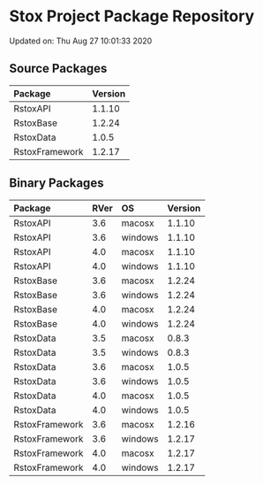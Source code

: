 # Stox Project Package Repository


Updated on: Thu Aug 27 10:01:33 2020
## Source Packages

|Package        |Version |
|:--------------|:-------|
|RstoxAPI       |1.1.10  |
|RstoxBase      |1.2.24  |
|RstoxData      |1.0.5   |
|RstoxFramework |1.2.17  |

## Binary Packages

|Package        |RVer |OS      |Version |
|:--------------|:----|:-------|:-------|
|RstoxAPI       |3.6  |macosx  |1.1.10  |
|RstoxAPI       |3.6  |windows |1.1.10  |
|RstoxAPI       |4.0  |macosx  |1.1.10  |
|RstoxAPI       |4.0  |windows |1.1.10  |
|RstoxBase      |3.6  |macosx  |1.2.24  |
|RstoxBase      |3.6  |windows |1.2.24  |
|RstoxBase      |4.0  |macosx  |1.2.24  |
|RstoxBase      |4.0  |windows |1.2.24  |
|RstoxData      |3.5  |macosx  |0.8.3   |
|RstoxData      |3.5  |windows |0.8.3   |
|RstoxData      |3.6  |macosx  |1.0.5   |
|RstoxData      |3.6  |windows |1.0.5   |
|RstoxData      |4.0  |macosx  |1.0.5   |
|RstoxData      |4.0  |windows |1.0.5   |
|RstoxFramework |3.6  |macosx  |1.2.16  |
|RstoxFramework |3.6  |windows |1.2.17  |
|RstoxFramework |4.0  |macosx  |1.2.17  |
|RstoxFramework |4.0  |windows |1.2.17  |
